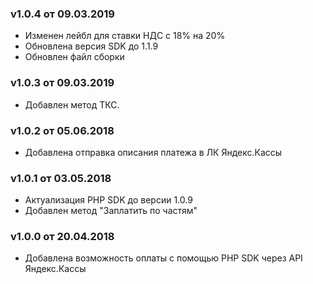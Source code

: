 ### v1.0.4 от 09.03.2019
* Изменен лейбл для ставки НДС с 18% на 20%
* Обновлена версия SDK до 1.1.9
* Обновлен файл сборки

### v1.0.3 от 09.03.2019
* Добавлен метод ТКС.

### v1.0.2 от 05.06.2018
* Добавлена отправка описания платежа в ЛК Яндекс.Кассы

### v1.0.1 от 03.05.2018
* Актуализация PHP SDK до версии 1.0.9
* Добавлен метод "Заплатить по частям"

### v1.0.0 от 20.04.2018
* Добавлена возможность оплаты с помощью PHP SDK через API Яндекс.Кассы
